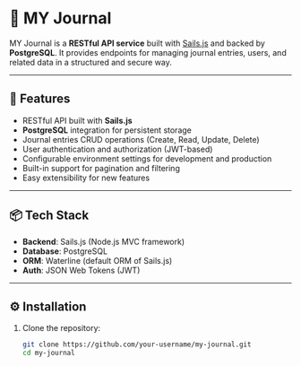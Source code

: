 # 📝 MY Journal  

MY Journal is a **RESTful API service** built with [Sails.js](https://sailsjs.com) and backed by **PostgreSQL**. It provides endpoints for managing journal entries, users, and related data in a structured and secure way.  

---

## 🚀 Features  

- RESTful API built with **Sails.js**  
- **PostgreSQL** integration for persistent storage  
- Journal entries CRUD operations (Create, Read, Update, Delete)  
- User authentication and authorization (JWT-based)  
- Configurable environment settings for development and production  
- Built-in support for pagination and filtering  
- Easy extensibility for new features  

---

## 📦 Tech Stack  

- **Backend**: Sails.js (Node.js MVC framework)  
- **Database**: PostgreSQL  
- **ORM**: Waterline (default ORM of Sails.js)  
- **Auth**: JSON Web Tokens (JWT)  

---

## ⚙️ Installation  

1. Clone the repository:  
   ```bash
   git clone https://github.com/your-username/my-journal.git
   cd my-journal

